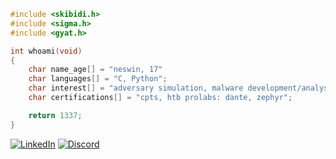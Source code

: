 ```c
#include <skibidi.h>
#include <sigma.h>
#include <gyat.h>

int whoami(void)
{
    char name_age[] = "neswin, 17"
    char languages[] = "C, Python";
    char interest[] = "adversary simulation, malware development/analysis, vulnerability research, reverse engineering";
    char certifications[] = "cpts, htb prolabs: dante, zephyr";

    return 1337;
}
```
[![LinkedIn](https://img.shields.io/badge/LinkedIn-0077B5?style=for-the-badge&logo=linkedin&logoColor=white)](https://linkedin.com/in/neswinnigad) 
[![Discord](https://img.shields.io/badge/Discord-7289DA?style=for-the-badge&logo=discord&logoColor=white)](https://discord.com/users/1324016521621671988)
